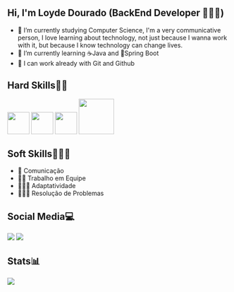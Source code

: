 ## Hi, I'm Loyde Dourado (BackEnd Developer 👩🏽‍💻)

- 🔭 I’m currently studying Computer Science, I'm a very communicative person, I love learning about technology, not just because I wanna work with it, but because I know technology can change lives. 
- 🌱 I’m currently learning ☕Java and 🍃Spring Boot
- 🍁 I can work already with Git and Github

## Hard Skills💪🏽
 <img src="https://cdn.jsdelivr.net/gh/devicons/devicon@latest/icons/java/java-original-wordmark.svg"  width="50" heigth="50"/>   <img src="https://cdn.jsdelivr.net/gh/devicons/devicon@latest/icons/spring/spring-original-wordmark.svg" width="50" heigth="50"/>   <img src="https://cdn.jsdelivr.net/gh/devicons/devicon@latest/icons/mysql/mysql-original-wordmark.svg" width="50" heigth="50"/> <img src="https://cdn.jsdelivr.net/gh/devicons/devicon@latest/icons/git/git-plain-wordmark.svg" width="80" heigth="80"/>   

## Soft Skills🙋🏽‍♀️
- 🎤 Comunicação
- 🤝🏽 Trabalho em Equipe
-  👩🏽‍💻 Adaptatividade
- 🏋🏽‍♀️ Resolução de Problemas

## Social Media💻
<div> 
  <a href = "mailto:loydedourado15@gmail.com"><img src="https://img.shields.io/badge/-Gmail-%23333?style=for-the-badge&logo=gmail&logoColor=white" target="_blank"></a>
  <a href="https://www.linkedin.com/in/loyde-dourado-74649b285" target="_blank"><img src="https://img.shields.io/badge/-LinkedIn-%230077B5?style=for-the-badge&logo=linkedin&logoColor=white" target="_blank"></a> 
</div>

## Stats📊
<picture>
  <source
    srcset="https://github-readme-stats.vercel.app/api?username=loydesousa&show_icons=true&theme=radical"
    media="(prefers-color-scheme: dark)"
  />
  <source
    srcset="https://github-readme-stats.vercel.app/api?username=loydesousa&show_icons=true"
    media="(prefers-color-scheme: dark), (prefers-color-scheme: light)"
  />
  <img src="https://github-readme-stats.vercel.app/api?username=loydesousa&show_icons=true"/>
</picture>
